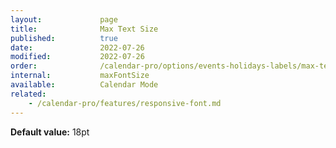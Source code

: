 ```yaml
---
layout:             page
title:              Max Text Size
published:          true
date:               2022-07-26
modified:           2022-07-26
order:              /calendar-pro/options/events-holidays-labels/max-text-size
internal:           maxFontSize
available:          Calendar Mode
related:
    - /calendar-pro/features/responsive-font.md
---
```

**Default value:** 18pt
